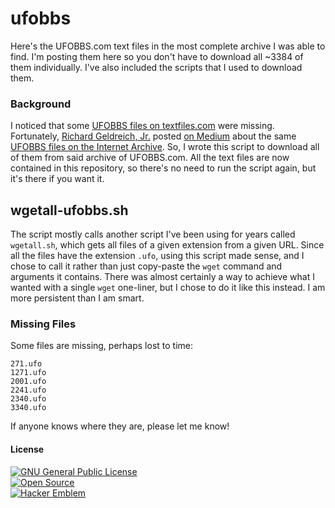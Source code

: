 # ufobbs
Here's the UFOBBS.com text files in the most complete archive I was able to find. I'm posting them here so you don't have to download all ~3384 of them individually. I've also included the scripts that I used to download them.

### Background
I noticed that some [UFOBBS files on textfiles.com](http://textfiles.com/ufo/UFOBBS/) were missing. Fortunately, [Richard Geldreich, Jr.](https://github.com/richgel999) posted [on Medium](https://medium.com/@richgel99/ufobbs-com-text-files-on-archive-org-84588177d66b) about the same [UFOBBS files on the Internet Archive](https://web.archive.org/web/19980707095632/http://www.ufobbs.com/). So, I wrote this script to download all of them from said archive of UFOBBS.com. All the text files are now contained in this repository, so there's no need to run the script again, but it's there if you want it.

## wgetall-ufobbs.sh
The script mostly calls another script I've been using for years called `wgetall.sh`, which gets all files of a given extension from a given URL. Since all the files have the extension `.ufo`, using this script made sense, and I chose to call it rather than just copy-paste the `wget` command and arguments it contains. There was almost certainly a way to achieve what I wanted with a single `wget` one-liner, but I chose to do it like this instead. I am more persistent than I am smart.

### Missing Files
Some files are missing, perhaps lost to time:
```
271.ufo
1271.ufo
2001.ufo
2241.ufo
2340.ufo
3340.ufo
```
If anyone knows where they are, please let me know!

#### License
[![GNU General Public License](https://www.gnu.org/graphics/gplv3-88x31.png)](https://www.gnu.org/licenses/gpl-3.0.en.html)\
[![Open Source](http://www.ipol.im/static/badges/open-source.png)](http://www.gnu.org/licenses/gpl.html)\
[![Hacker Emblem](http://catb.org/hacker-emblem/hacker.png)](http://www.catb.org/hacker-emblem/)
